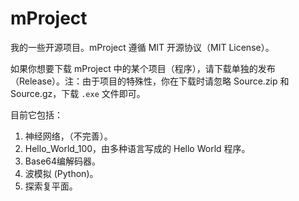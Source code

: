 # mProject
我的一些开源项目。mProject 遵循 MIT 开源协议（MIT License）。

如果你想要下载 mProject 中的某个项目（程序），请下载单独的发布（Release）。注：由于项目的特殊性，你在下载时请忽略 Source.zip 和 Source.gz，下载 `.exe` 文件即可。

目前它包括：
1. 神经网络，（不完善）。
2. Hello_World_100，由多种语言写成的 Hello World 程序。
3. Base64编解码器。
4. 波模拟 (Python)。
5. 探索复平面。
